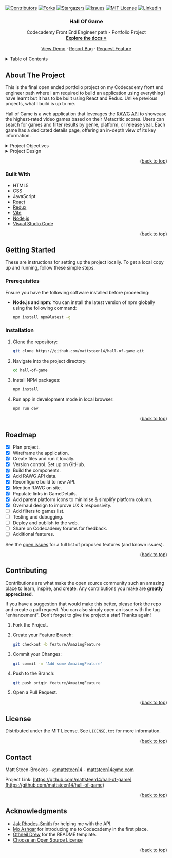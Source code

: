 <a name="readme-top"></a>

<!-- PROJECT SHIELDS -->
<!--
*** I'm using markdown "reference style" links for readability.
*** Reference links are enclosed in brackets [ ] instead of parentheses ( ).
*** See the bottom of this document for the declaration of the reference variables
*** for contributors-url, forks-url, etc. This is an optional, concise syntax you may use.
*** https://www.markdownguide.org/basic-syntax/#reference-style-links
-->
[![Contributors][contributors-shield]][contributors-url]
[![Forks][forks-shield]][forks-url]
[![Stargazers][stars-shield]][stars-url]
[![Issues][issues-shield]][issues-url]
[![MIT License][license-shield]][license-url]
[![LinkedIn][linkedin-shield]][linkedin-url]

<h3 align="center">Hall Of Game</h3>

  <p align="center">
    Codecademy Front End Engineer path - Portfolio Project
    <br />
    <a href="https://github.com/mattsteen14/hall-of-game"><strong>Explore the docs »</strong></a>
    <br />
    <br />
    <a href="https://github.com/mattsteen14/hall-of-game">View Demo</a>
    ·
    <a href="https://github.com/mattsteen14/hall-of-game/issues/new?labels=bug&template=bug-report---.md">Report Bug</a>
    ·
    <a href="https://github.com/mattsteen14/hall-of-game/issues/new?labels=enhancement&template=feature-request---.md">Request Feature</a>
  </p>
</div>

<!-- TABLE OF CONTENTS -->
<details>
  <summary>Table of Contents</summary>
  <ol>
    <li>
      <a href="#about-the-project">About The Project</a>
      <ul>
        <li><a href="#built-with">Built With</a></li>
      </ul>
    </li>
    <li>
      <a href="#getting-started">Getting Started</a>
      <ul>
        <li><a href="#prerequisites">Prerequisites</a></li>
        <li><a href="#installation">Installation</a></li>
      </ul>
    </li>
    <li><a href="#roadmap">Roadmap</a></li>
    <li><a href="#contributing">Contributing</a></li>
    <li><a href="#license">License</a></li>
    <li><a href="#contact">Contact</a></li>
    <li><a href="#acknowledgments">Acknowledgments</a></li>
  </ol>
</details>

<!-- ABOUT THE PROJECT -->
## About The Project

This is the final open ended portfolio project on my Codecademy front end engineer path where I am required to build an application using everything I have learnt but it has to be built using React and Redux. Unlike previous projects, what I build is up to me.

Hall of Game is a web application that leverages the [RAWG]('https://rawg.io') [API]('https://rawg.io/apidocs') to showcase the highest-rated video games based on their Metacritic scores. Users can search for games and filter results by genre, platform, or release year. Each game has a dedicated details page, offering an in-depth view of its key information.

<details>
<summary>Project Objectives</summary>

- Integrate IGDB API into the application.

- Create a responsive application that adapts to any device (desktop to mobile).

- Create a responsive application that can be viewed on any modern browser.

- Application accessible at an URL.

- The application will allow users to search for games provided by the API.

- Data can be filtered based on categories that are predefined.

- A detailed view (modal or new page/route) is shown when the user selects an item.

- Utilise animations and transitions when posts are loading.

- Users are able to leave an error state.

- Write unit tests for components using Jest and Enzyme.

- Write end-to-end tests for the application.

</details>

<details>
<summary>Project Design</summary>

As you can see from the wireframe below, the header and nav components will remain constant. In the nav section the rows of filters will be horizontally scrollable and set to the width of the page/view window. The main section will change depending on what list filter the user has selected or if the user has clicked on or searched for a game. The game details view is similar to an IGDB game page but simplified to be single page and just to include the most pertinent information.

### Wireframe

![Hall Of Game wireframe](https://github.com/mattsteen14/hall-of-game/blob/main/public/hall-of-game_wireframe1.png?raw=true)

</details>

<p align="right">(<a href="#readme-top">back to top</a>)</p>

### Built With

- HTML5
- CSS
- JavaScript
- [React](https://reactjs.org/)
- [Redux](https://redux.js.org)
- [Vite](https://vite.dev)
- [Node.js](https://nodejs.org/en)
- [Visual Studio Code](https://code.visualstudio.com)

<p align="right">(<a href="#readme-top">back to top</a>)</p>

<!-- GETTING STARTED -->
## Getting Started

These are instructions for setting up the project locally. To get a local copy up and running, follow these simple steps.

### Prerequisites

Ensure you have the following software installed before proceeding:

- **Node.js and npm**: You can install the latest version of npm globally using the following command:

  ```sh
  npm install npm@latest -g
  ```

### Installation

<!-- 1. Get a free API Key at [https://example.com](https://example.com) -->
1. Clone the repository:

   ```sh
   git clone https://github.com/mattsteen14/hall-of-game.git
   ```

2. Navigate into the project directory:

   ```sh
   cd hall-of-game
   ```

3. Install NPM packages:

   ```sh
   npm install
   ```

4. Run app in development mode in local browser:

   ```sh
   npm run dev
   ```

<p align="right">(<a href="#readme-top">back to top</a>)</p>

<!-- ROADMAP -->
## Roadmap

- [x] Plan project.
- [x] Wireframe the application.
- [x] Create files and run it locally.
- [x] Version control. Set up on GitHub.
- [x] Build the components.
- [x] Add RAWG API data.
- [x] Reconfigure build to new API.
- [x] Mention RAWG on site.
- [x] Populate links in GameDetails.
- [x] Add parent platform icons to minimise & simplify platform column.
- [x] Overhaul design to improve UX & responsivity.
- [ ] Add filters to games list.
- [ ] Testing and dubugging.
- [ ] Deploy and publish to the web.
- [ ] Share on Codecademy forums for feedback.
- [ ] Additional features.

See the [open issues](https://github.com/mattsteen14/hall-of-game/issues) for a full list of proposed features (and known issues).

<p align="right">(<a href="#readme-top">back to top</a>)</p>

<!-- CONTRIBUTING -->
## Contributing

Contributions are what make the open source community such an amazing place to learn, inspire, and create. Any contributions you make are **greatly appreciated**.

If you have a suggestion that would make this better, please fork the repo and create a pull request. You can also simply open an issue with the tag "enhancement".
Don't forget to give the project a star! Thanks again!

1. Fork the Project.

2. Create your Feature Branch:

   ```sh
   git checkout -b feature/AmazingFeature
   ```

3. Commit your Changes:

   ```sh
   git commit -m "Add some AmazingFeature"
   ```

4. Push to the Branch:

   ```sh
   git push origin feature/AmazingFeature
   ```

5. Open a Pull Request.

<p align="right">(<a href="#readme-top">back to top</a>)</p>

<!-- LICENSE -->
## License

Distributed under the MIT License. See `LICENSE.txt` for more information.

<p align="right">(<a href="#readme-top">back to top</a>)</p>

<!-- CONTACT -->
## Contact

Matt Steen-Brookes - [@mattsteen14](https://twitter.com/mattsteen14) - <mattsteen14@me.com>

Project Link: [https://github.com/mattsteen14/hall-of-game](https://github.com/mattsteen14/hall-of-game)

<p align="right">(<a href="#readme-top">back to top</a>)</p>

<!-- ACKNOWLEDGMENTS -->
## Acknowledgments

- [Jak Rhodes-Smith](https://github.com/jakr-s) for helping me with the API.
- [Mo Ashqar](https://github.com/ashqar) for introducing me to Codecademy in the first place.
- [Othneil Drew](https://github.com/othneildrew) for the README template.
- [Choose an Open Source License](https://choosealicense.com)

<p align="right">(<a href="#readme-top">back to top</a>)</p>

<!-- MARKDOWN LINKS & IMAGES -->
<!-- https://www.markdownguide.org/basic-syntax/#reference-style-links -->
[contributors-shield]: https://img.shields.io/github/contributors/mattsteen14/hall-of-game.svg?style=for-the-badge
[contributors-url]: https://github.com/mattsteen14/hall-of-game/graphs/contributors
[forks-shield]: https://img.shields.io/github/forks/mattsteen14/hall-of-game.svg?style=for-the-badge
[forks-url]: https://github.com/mattsteen14/hall-of-game/network/members
[stars-shield]: https://img.shields.io/github/stars/mattsteen14/hall-of-game.svg?style=for-the-badge
[stars-url]: https://github.com/mattsteen14/hall-of-game/stargazers
[issues-shield]: https://img.shields.io/github/issues/mattsteen14/hall-of-game.svg?style=for-the-badge
[issues-url]: https://github.com/mattsteen14/hall-of-game/issues
[license-shield]: https://img.shields.io/github/license/mattsteen14/hall-of-game.svg?style=for-the-badge
[license-url]: https://github.com/mattsteen14/hall-of-game/blob/main/LICENSE
[linkedin-shield]: https://img.shields.io/badge/-LinkedIn-black.svg?style=for-the-badge&logo=linkedin&colorB=555
[linkedin-url]: https://www.linkedin.com/in/mattsteen14
